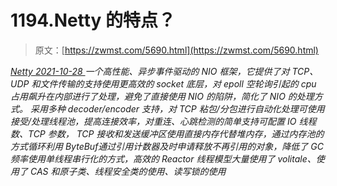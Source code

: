 <!--yml
category: 未分类
date: 0001-01-01 00:00:00
--->

# 1194.Netty 的特点？

> 原文：[https://zwmst.com/5690.html](https://zwmst.com/5690.html)

   [ *Netty* ](https://zwmst.com/netty)*[ <time datetime="2021-10-28T23:52:32+08:00"> 2021-10-28 </time> ](https://zwmst.com/5690.html)  一个高性能、异步事件驱动的 NIO 框架，它提供了对 TCP、UDP 和文件传输的支持使用更高效的 socket 底层，对 epoll 空轮询引起的 cpu 占用飙升在内部进行了处理，避免了直接使用 NIO 的陷阱，简化了 NIO 的处理方式。
采用多种 decoder/encoder 支持，对 TCP 粘包/分包进行自动化处理可使用接受/处理线程池，提高连接效率，对重连、心跳检测的简单支持可配置 IO 线程数、TCP 参数， TCP 接收和发送缓冲区使用直接内存代替堆内存，通过内存池的方式循环利用 ByteBuf通过引用计数器及时申请释放不再引用的对象，降低了 GC 频率使用单线程串行化的方式，高效的 Reactor 线程模型大量使用了 volitale、使用了 CAS 和原子类、线程安全类的使用、读写锁的使用*